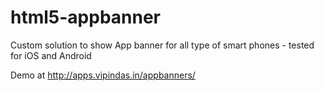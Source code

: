 # html5-appbanner
Custom solution to show App banner for all type of smart phones - tested for iOS and Android

Demo at http://apps.vipindas.in/appbanners/
